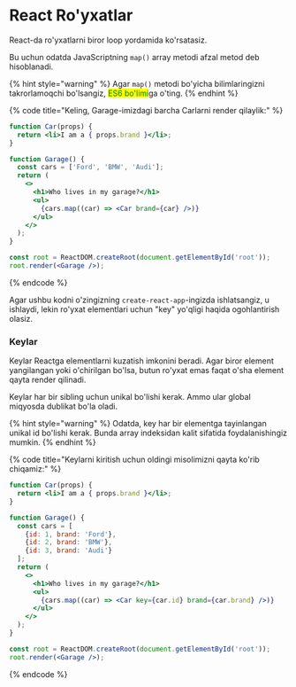 # React Ro'yxatlar

React-da ro'yxatlarni biror loop yordamida ko'rsatasiz.

Bu uchun odatda JavaScriptning `map()` array metodi afzal metod deb hisoblanadi.

{% hint style="warning" %}
Agar `map()` metodi bo'yicha bilimlaringizni takrorlamoqchi bo'lsangiz, <mark style="color:green;">ES6 bo'limi</mark>ga o'ting.
{% endhint %}

{% code title="Keling, Garage-imizdagi barcha Carlarni render qilaylik:" %}
```jsx
function Car(props) {
  return <li>I am a { props.brand }</li>;
}

function Garage() {
  const cars = ['Ford', 'BMW', 'Audi'];
  return (
    <>
      <h1>Who lives in my garage?</h1>
      <ul>
        {cars.map((car) => <Car brand={car} />)}
      </ul>
    </>
  );
}

const root = ReactDOM.createRoot(document.getElementById('root'));
root.render(<Garage />);
```
{% endcode %}

Agar ushbu kodni o'zingizning `create-react-app`-ingizda ishlatsangiz, u ishlaydi, lekin ro'yxat elementlari uchun "key" yo'qligi haqida ogohlantirish olasiz.

### Keylar

Keylar Reactga elementlarni kuzatish imkonini beradi. Agar biror element yangilangan yoki o'chirilgan bo'lsa, butun ro'yxat emas faqat o'sha element qayta render qilinadi.

Keylar har bir sibling uchun unikal bo'lishi kerak. Ammo ular global miqyosda dublikat bo'la oladi.

{% hint style="warning" %}
Odatda, key har bir elementga tayinlangan unikal id bo'lishi kerak. Bunda array indeksidan kalit sifatida foydalanishingiz mumkin.
{% endhint %}

{% code title="Keylarni kiritish uchun oldingi misolimizni qayta ko'rib chiqamiz:" %}
```jsx
function Car(props) {
  return <li>I am a { props.brand }</li>;
}

function Garage() {
  const cars = [
    {id: 1, brand: 'Ford'},
    {id: 2, brand: 'BMW'},
    {id: 3, brand: 'Audi'}
  ];
  return (
    <>
      <h1>Who lives in my garage?</h1>
      <ul>
        {cars.map((car) => <Car key={car.id} brand={car.brand} />)}
      </ul>
    </>
  );
}

const root = ReactDOM.createRoot(document.getElementById('root'));
root.render(<Garage />);
```
{% endcode %}
